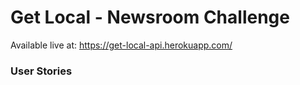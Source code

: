 # Get Local - Newsroom Challenge

Available live at: https://get-local-api.herokuapp.com/

### User Stories
```

```